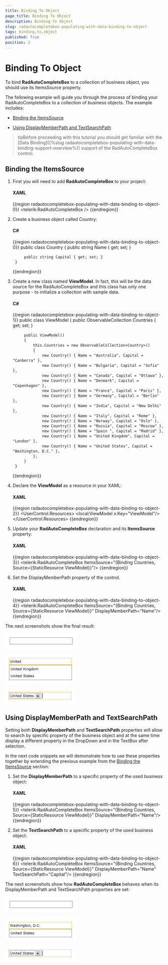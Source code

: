 ```yaml
---
title: Binding To Object
page_title: Binding To Object
description: Binding To Object
slug: radautocompletebox-populating-with-data-binding-to-object
tags: binding,to,object
published: True
position: 2
---
```


# Binding To Object

To bind __RadAutoCompleteBox__ to a collection of business object, you should use its ItemsSource property.

The following example will guide you through the process of binding your RadAutoCompleteBox to a collection of business objects. The example includes:

* [Binding the ItemsSource](#binding-the-itemssource)

* [Using DisplayMemberPath and TextSearchPath](#using-displaymemberpath-and-textsearchpath)

>tipBefore proceeding with this tutorial you should get familiar with the [Data Binding]({%slug radautocompletebox-populating-with-data-binding-support-overview%}) support of the RadAutoCompleteBox control.

## Binding the ItemsSource

1. First you will need to add __RadAutoCompleteBox__ to your project:

	#### __XAML__

	{{region radautocompletebox-populating-with-data-binding-to-object-0}}
		<telerik:RadAutoCompleteBox />
	{{endregion}}

1. Create a business object called Country:

	#### __C#__

	{{region radautocompletebox-populating-with-data-binding-to-object-0}}
		public class Country
		{
			public string Name { get; set; }
		
			public string Capital { get; set; }
		}
	{{endregion}}

1. Create a new class named __ViewModel__. In fact, this will be the data source for the RadAutoCompleteBox and this class has only one purpose - to initialize a collection with sample data.

	#### __C#__

	{{region radautocompletebox-populating-with-data-binding-to-object-1}}
		public class ViewModel
		{
			public ObservableCollection<Country> Countries { get; set; }
		
			public ViewModel()
			{
				this.Countries = new ObservableCollection<Country>()
				{
					new Country() { Name = "Australia", Capital = "Canberra" },
					new Country() { Name = "Bulgaria", Capital = "Sofia" },
					new Country() { Name = "Canada", Capital = "Ottawa" },
					new Country() { Name = "Denmark", Capital = "Copenhagen" },
					new Country() { Name = "France", Capital = "Paris" },
					new Country() { Name = "Germany", Capital = "Berlin" },
					new Country() { Name = "India", Capital = "New Delhi" },
					new Country() { Name = "Italy", Capital = "Rome" },
					new Country() { Name = "Norway", Capital = "Oslo" },
					new Country() { Name = "Russia", Capital = "Moscow" },
					new Country() { Name = "Spain ", Capital = "Madrid" },
					new Country() { Name = "United Kingdom", Capital = "London" },
					new Country() { Name = "United States", Capital = "Washington, D.C." },
				};
			}
		}
	{{endregion}}

1. Declare the __ViewModel__ as a resource in your XAML: 

	#### __XAML__

	{{region radautocompletebox-populating-with-data-binding-to-object-2}}
		<UserControl.Resources>
			<local:ViewModel x:Key="ViewModel"/>
		</UserControl.Resources>
	{{endregion}}

1. Update your __RadAutoCompleteBox__ declaration and its __ItemsSource__ property:

	#### __XAML__

	{{region radautocompletebox-populating-with-data-binding-to-object-3}}
		<telerik:RadAutoCompleteBox ItemsSource="{Binding Countries, Source={StaticResource ViewModel}}"/>
	{{endregion}}

1. Set the DisplayMemberPath property of the control.

	#### __XAML__

	{{region radautocompletebox-populating-with-data-binding-to-object-4}}
		<telerik:RadAutoCompleteBox ItemsSource="{Binding Countries, Source={StaticResource ViewModel}}"
									DisplayMemberPath="Name"/>
	{{endregion}}

The next screenshots show the final result:

![radautocompletebox-features-autocomplete-1](images/radautocompletebox-features-autocomplete-1.png)

![radautocompletebox-populating-with-data-binding-to-object-3](images/radautocompletebox-populating-with-data-binding-to-object-3.png)

![radautocompletebox-populating-with-data-binding-to-object-2](images/radautocompletebox-populating-with-data-binding-to-object-2.png)

## Using DisplayMemberPath and TextSearchPath

Setting both __DisplayMemberPath__ and __TextSearchPath__ properties will allow to search by specific property of the business object and at the same time display a different property in the DropDown and in the TextBox after selection.

In the next code snippets we will demonstrate how to use these properties together by extending the previous example from the [Binding the ItemsSource](#binding-the-itemssource) section:

1. Set the __DisplayMemberPath__ to a specific property of the used business object:

	#### __XAML__

	{{region radautocompletebox-populating-with-data-binding-to-object-5}}
		<telerik:RadAutoCompleteBox ItemsSource="{Binding Countries, Source={StaticResource ViewModel}}"
									DisplayMemberPath="Name"/>
	{{endregion}}

1. Set the __TextSearchPath__ to a specific property of the used business object: 

	#### __XAML__

	{{region radautocompletebox-populating-with-data-binding-to-object-6}}
		<telerik:RadAutoCompleteBox ItemsSource="{Binding Countries, Source={StaticResource ViewModel}}"
									DisplayMemberPath="Name"
									TextSearchPath="Capital"/>
	{{endregion}}

The next screenshots show how __RadAutoCompleteBox__ behaves when its DisplayMemberPath and TextSearchPath properties are set:

![radautocompletebox-features-autocomplete-1](images/radautocompletebox-features-autocomplete-1.png)

![radautocompletebox-populating-with-data-binding-to-object-1](images/radautocompletebox-populating-with-data-binding-to-object-1.png)

![radautocompletebox-populating-with-data-binding-to-object-2](images/radautocompletebox-populating-with-data-binding-to-object-2.png)
